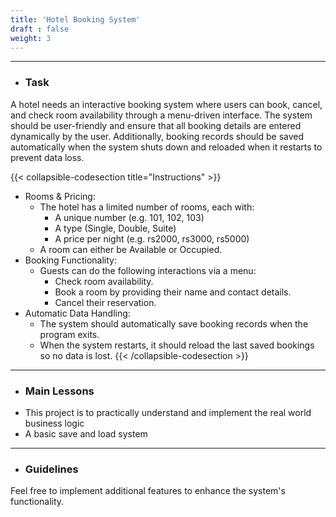 ```yaml
---
title: 'Hotel Booking System'
draft : false
weight: 3
---
```


---

- ### Task

A hotel needs an interactive booking system where users can book, cancel, and check room availability through a menu-driven interface. 
The system should be user-friendly and ensure that all booking details are entered dynamically by the user. Additionally, booking records should be saved 
automatically when the system shuts down and reloaded when it restarts to prevent data loss.

{{< collapsible-codesection title="Instructions" >}}
<div class="instruction-section-space"></div>

- Rooms & Pricing:
    - The hotel has a limited number of rooms, each with: 
        - A unique number (e.g. 101, 102, 103)
        - A type (Single, Double, Suite)
        - A price per night (e.g. rs2000, rs3000, rs5000)
    - A room can either be Available or Occupied.
- Booking Functionality:
    - Guests can do the following interactions via a menu:
        - Check room availability.
        - Book a room by providing their name and contact details.
        - Cancel their reservation.
- Automatic Data Handling:
    - The system should automatically save booking records when the program exits.
    - When the system restarts, it should reload the last saved bookings so no data is lost.
{{< /collapsible-codesection >}}

---

- ### Main Lessons

<ul class="dash-ul">
    <li>This project is to practically understand and implement the real world business logic</li>
    <li>A basic save and load system</li>
</ul>

---

- ### Guidelines

Feel free to implement additional features to enhance the system's functionality.